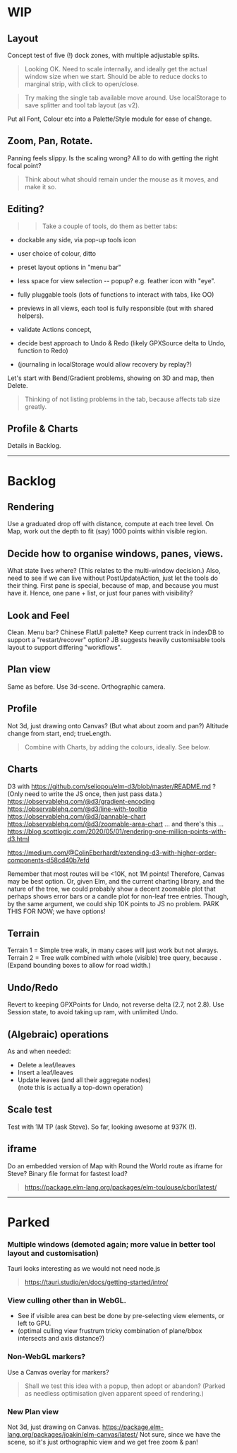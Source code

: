 

# WIP

## Layout
Concept test of five (!) dock zones, with multiple adjustable splits.
> Looking OK. Need to scale internally, and ideally get the actual window size when we start.
> Should be able to reduce docks to marginal strip, with click to open/close.

> Try making the single tab available move around.
> Use localStorage to save splitter and tool tab layout (as v2).

Put all Font, Colour etc into a Palette/Style module for ease of change.

## Zoom, Pan, Rotate.
Panning feels slippy. Is the scaling wrong?
All to do with getting the right focal point?
> Think about what should remain under the mouse as it moves, and make it so.

## Editing?
>> Take a couple of tools, do them as better tabs:
 - dockable any side, via pop-up tools icon
 - user choice of colour, ditto
 - preset layout options in "menu bar"
 - less space for view selection -- popup? e.g. feather icon with "eye".

 - fully pluggable tools (lots of functions to interact with tabs, like OO)
 - previews in all views, each tool is fully responsible (but with shared helpers).
 - validate Actions concept,
 - decide best approach to Undo & Redo (likely GPXSource delta to Undo, function to Redo)
 - (journaling in localStorage would allow recovery by replay?)

Let's start with Bend/Gradient problems, showing on 3D and map, then Delete.
> Thinking of not listing problems in the tab, because affects tab size greatly.

## Profile & Charts
Details in Backlog.

---

# Backlog

## Rendering
Use a graduated drop off with distance, compute at each tree level.
On Map, work out the depth to fit (say) 1000 points within visible region.

## Decide how to organise windows, panes, views.
What state lives where? (This relates to the multi-window decision.)
Also, need to see if we can live without PostUpdateAction, just let the tools do their thing.
First pane is special, because of map, and because you must have it.
Hence, one pane + list, or just four panes with visibility?

## Look and Feel
Clean.
Menu bar?
Chinese FlatUI palette?
Keep current track in indexDB to support a "restart/recover" option?
JB suggests heavily customisable tools layout to support differing "workflows".

## Plan view
Same as before. Use 3d-scene. Orthographic camera.

## Profile
Not 3d, just drawing onto Canvas?
(But what about zoom and pan?)
Altitude change from start, end; trueLength.
> Combine with Charts, by adding the colours, ideally. See below.

## Charts
D3 with https://github.com/seliopou/elm-d3/blob/master/README.md ?
(Only need to write the JS once, then just pass data.)
https://observablehq.com/@d3/gradient-encoding
https://observablehq.com/@d3/line-with-tooltip
https://observablehq.com/@d3/pannable-chart
https://observablehq.com/@d3/zoomable-area-chart
... and there's this ... https://blog.scottlogic.com/2020/05/01/rendering-one-million-points-with-d3.html

https://medium.com/@ColinEberhardt/extending-d3-with-higher-order-components-d58cd40b7efd

Remember that most routes will be <10K, not 1M points!
Therefore, Canvas may be best option.
Or, given Elm, and the current charting library, and the nature of the tree, we could probably
show a decent zoomable plot that perhaps shows error bars or a candle plot for non-leaf tree entries.
Though, by the same argument, we could ship 10K points to JS no problem.
PARK THIS FOR NOW; we have options!

## Terrain
Terrain 1 = Simple tree walk, in many cases will just work but not always.
Terrain 2 = Tree walk combined with whole (visible) tree query, because <loops>.
(Expand bounding boxes to allow for road width.)

## Undo/Redo
Revert to keeping GPXPoints for Undo, not reverse delta (2.7, not 2.8).
Use Session state, to avoid taking up ram, with unlimited Undo.

## (Algebraic) operations
As and when needed:
- Delete a leaf/leaves
- Insert a leaf/leaves
- Update leaves (and all their aggregate nodes)  
  (note this is actually a top-down operation)

## Scale test
Test with 1M TP (ask Steve).
So far, looking awesome at 937K (!).

## iframe
Do an embedded version of Map with Round the World route as iframe for Steve?
Binary file format for fastest load?
> https://package.elm-lang.org/packages/elm-toulouse/cbor/latest/

---

# Parked

### Multiple windows (demoted again; more value in better tool layout and customisation)
Tauri looks interesting as we would not need node.js
> https://tauri.studio/en/docs/getting-started/intro/

### View culling other than in WebGL.
- See if visible area can best be done by pre-selecting view elements, or left to GPU.
- (optimal culling view frustrum tricky combination of plane/bbox intersects and axis distance?)

### Non-WebGL markers?
Use a Canvas overlay for markers?
> Shall we test this idea with a popup, then adopt or abandon?
(Parked as needless optimisation given apparent speed of rendering.)

### New Plan view
Not 3d, just drawing on Canvas.
https://package.elm-lang.org/packages/joakin/elm-canvas/latest/
Not sure, since we have the scene, so it's just orthographic view and we get free zoom & pan!

